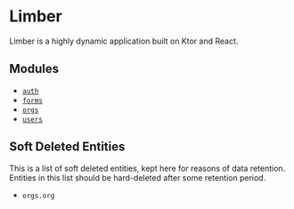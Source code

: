 # Limber

Limber is a highly dynamic application built on Ktor and React.

## Modules

* [`auth`](auth)
* [`forms`](forms)
* [`orgs`](orgs)
* [`users`](users)

## Soft Deleted Entities

This is a list of soft deleted entities, kept here for reasons of data retention.
Entities in this list should be hard-deleted after some retention period.

* `orgs.org`
